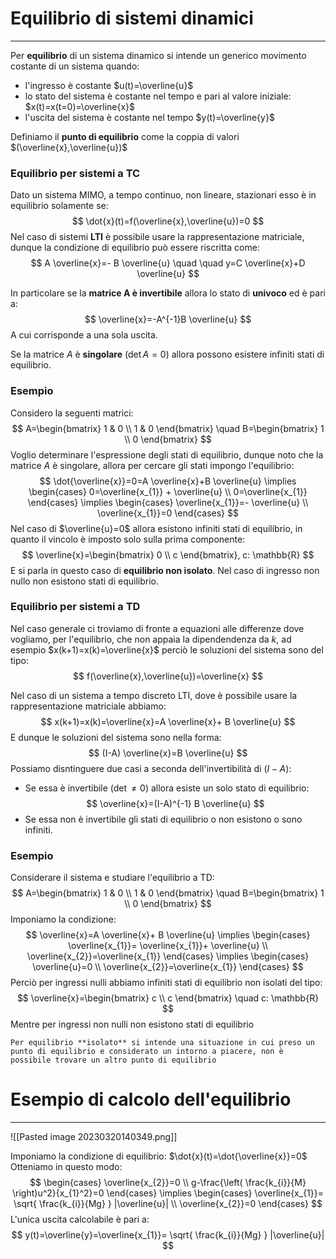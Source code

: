 # Equilibrio di sistemi dinamici
---
Per **equilibrio** di un sistema dinamico si intende un generico movimento costante di un sistema quando:
- l'ingresso è costante $u(t)=\overline{u}$
- lo stato del sistema è costante nel tempo e pari al valore iniziale: $x(t)=x(t=0)=\overline{x}$
- l'uscita del sistema è costante nel tempo $y(t)=\overline{y}$

Definiamo il **punto di equilibrio** come la coppia di valori $(\overline{x},\overline{u})$

### Equilibrio per sistemi a TC

Dato un sistema MIMO, a tempo continuo, non lineare, stazionari esso è in equilibrio solamente se:
$$
\dot{x}(t)=f(\overline{x},\overline{u})=0
$$
Nel caso di sistemi **LTI** è possibile usare la rappresentazione matriciale, dunque la condizione di equilibrio può essere riscritta come:
$$
A \overline{x}=- B \overline{u} \quad \quad y=C \overline{x}+D \overline{u}
$$

In particolare se la **matrice A è invertibile** allora lo stato di **univoco** ed è pari a:
$$
\overline{x}=-A^{-1}B \overline{u}
$$
A cui corrisponde a una sola uscita.

Se la matrice $A$ è **singolare** ($\det A=0$) allora possono esistere infiniti stati di equilibrio.

### Esempio

Considero la seguenti matrici: $$
A=\begin{bmatrix}
1 & 0 \\
1 & 0
\end{bmatrix} \quad B=\begin{bmatrix}
1 \\
0
\end{bmatrix}
$$
Voglio determinare l'espressione degli stati di equilibrio, dunque noto che la matrice $A$ è singolare, allora per cercare gli stati impongo l'equilibrio:
$$
\dot{\overline{x}}=0=A \overline{x}+B \overline{u} \implies \begin{cases}
0=\overline{x_{1}} + \overline{u} \\
0=\overline{x_{1}}
\end{cases} \implies \begin{cases}
\overline{x_{1}}=- \overline{u} \\
\overline{x_{1}}=0
\end{cases}
$$
Nel caso di $\overline{u}=0$ allora esistono infiniti stati di equilibrio, in quanto il vincolo è imposto solo sulla prima componente:
$$
\overline{x}=\begin{bmatrix}
0 \\
c
\end{bmatrix}, c: \mathbb{R}
$$
E si parla in questo caso di **equilibrio non isolato**.
Nel caso di ingresso non nullo non esistono stati di equilibrio.


### Equilibrio per sistemi a TD

Nel caso generale ci troviamo di fronte a equazioni alle differenze dove vogliamo, per l'equilibrio, che non appaia la dipendendenza da $k$, ad esempio $x(k+1)=x(k)=\overline{x}$ perciò le soluzioni del sistema sono del tipo:
$$
f(\overline{x},\overline{u})=\overline{x}
$$

Nel caso di un sistema a tempo discreto LTI, dove è possibile usare la rappresentazione matriciale abbiamo:
$$
x(k+1)=x(k)=\overline{x}=A \overline{x}+ B \overline{u}
$$
E dunque le soluzioni del sistema sono nella forma:
$$
(I-A) \overline{x}=B \overline{u}
$$
Possiamo disntinguere due casi a seconda dell'invertibilità di $(I-A)$:
- Se essa è invertibile ($\det \neq 0$) allora esiste un solo stato di equilibrio: $$
\overline{x}=(I-A)^{-1} B \overline{u}
$$
- Se essa non è invertibile gli stati di equilibrio o non esistono o sono infiniti.


### Esempio

Considerare il sistema e studiare l'equilibrio a TD:
$$
A=\begin{bmatrix}
1 & 0 \\
1 & 0
\end{bmatrix} \quad B=\begin{bmatrix}
1 \\
0
\end{bmatrix}
$$
Imponiamo la condizione:
$$
\overline{x}=A \overline{x}+ B \overline{u} \implies \begin{cases}
\overline{x_{1}}= \overline{x_{1}}+ \overline{u} \\
\overline{x_{2}}=\overline{x_{1}}
\end{cases} \implies \begin{cases}
\overline{u}=0 \\
\overline{x_{2}}=\overline{x_{1}}
\end{cases}
$$
Perciò per ingressi nulli abbiamo infiniti stati di equilibrio non isolati del tipo:
$$
\overline{x}=\begin{bmatrix}
c \\
c
\end{bmatrix} \quad c: \mathbb{R}
$$
Mentre per ingressi non nulli non esistono stati di equilibrio

```ad-note
Per equilibrio **isolato** si intende una situazione in cui preso un punto di equilibrio e considerato un intorno a piacere, non è possibile trovare un altro punto di equilibrio
```


# Esempio di calcolo dell'equilibrio
---

![[Pasted image 20230320140349.png]]

Imponiamo la condizione di equilibrio: $\dot{x}(t)=\dot{\overline{x}}=0$
Otteniamo in questo modo:
$$
\begin{cases}
\overline{x_{2}}=0 \\
g-\frac{\left( \frac{k_{i}}{M} \right)u^2}{x_{1}^2}=0
\end{cases} \implies \begin{cases}
\overline{x_{1}}= \sqrt{  \frac{k_{i}}{Mg} } |\overline{u}| \\
\overline{x_{2}}=0
\end{cases}
$$
L'unica uscita calcolabile è pari a:
$$
y(t)=\overline{y}=\overline{x_{1}}= \sqrt{  \frac{k_{i}}{Mg} } |\overline{u}|
$$
